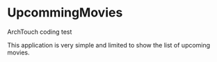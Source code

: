 # UpcommingMovies
ArchTouch coding test

This application is very simple and limited to show the list of upcoming movies.
